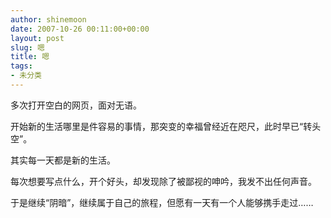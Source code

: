 ```yaml
---
author: shinemoon
date: 2007-10-26 00:11:00+00:00
layout: post
slug: 嗯
title: 嗯
tags:
- 未分类
---
```


多次打开空白的网页，面对无语。

  


开始新的生活哪里是件容易的事情，那突变的幸福曾经近在咫尺，此时早已“转头空”。

  


其实每一天都是新的生活。

  


每次想要写点什么，开个好头，却发现除了被鄙视的呻吟，我发不出任何声音。

  


于是继续“阴暗”，继续属于自己的旅程，但愿有一天有一个人能够携手走过……
